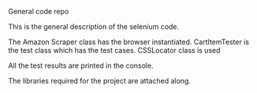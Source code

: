 General code repo

This is the general description of the selenium code.

The Amazon Scraper class has the browser instantiated. CartItemTester is the test class which has the test cases. CSSLocator class is used

All the test results are printed in the console.

The libraries required for the project are attached along.
